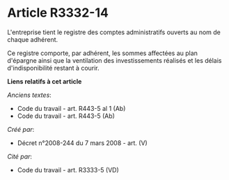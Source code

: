 # Article R3332-14

L'entreprise tient le registre des comptes administratifs ouverts au nom de chaque adhérent.

Ce registre comporte, par adhérent, les sommes affectées au plan d'épargne ainsi que la ventilation des investissements
réalisés et les délais d'indisponibilité restant à courir.

**Liens relatifs à cet article**

_Anciens textes_:

  - Code du travail - art. R443-5 al 1 (Ab)
  - Code du travail - art. R443-5 (Ab)

_Créé par_:

  - Décret n°2008-244 du 7 mars 2008 - art. (V)

_Cité par_:

  - Code du travail - art. R3333-5 (VD)
